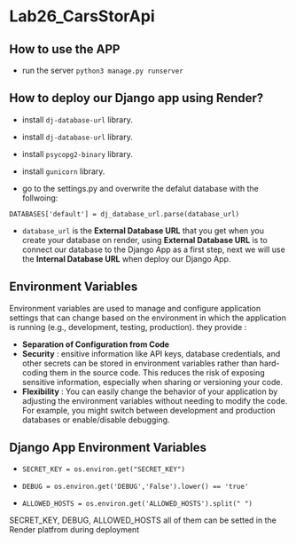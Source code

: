 # Lab26_CarsStorApi

##  How to use the APP

- run the server `python3 manage.py runserver`


## How to deploy our Django app using Render?
- install `dj-database-url` library.
- install `dj-database-url` library.
- install `psycopg2-binary` library.
- install `gunicorn` library.

- go to the settings.py and overwrite the defalut database with the follwoing: 

`DATABASES['default'] = dj_database_url.parse(database_url)`

- `database_url` is the **External Database URL** that you get when you create your database on render, using **External Database URL** is to connect our database to the Django App as a first step, next we will use the **Internal Database URL** when deploy our Django App.

## Environment Variables 

Environment variables are used to manage and configure application settings that can change based on the environment in which the application is running (e.g., development, testing, production). they provide :
- **Separation of Configuration from Code** 
- **Security** : ensitive information like API keys, database credentials, and other secrets can be stored in environment variables rather than hard-coding them in the source code. This reduces the risk of exposing sensitive information, especially when sharing or versioning your code.
- **Flexibility** : You can easily change the behavior of your application by adjusting the environment variables without needing to modify the code. For example, you might switch between development and production databases or enable/disable debugging.

## Django App Environment Variables

- `SECRET_KEY = os.environ.get("SECRET_KEY")`

- `DEBUG = os.environ.get('DEBUG','False').lower() == 'true'`

- `ALLOWED_HOSTS = os.environ.get('ALLOWED_HOSTS').split(" ")`


SECRET_KEY, DEBUG, ALLOWED_HOSTS all of them can be setted in the Render platfrom during deployment